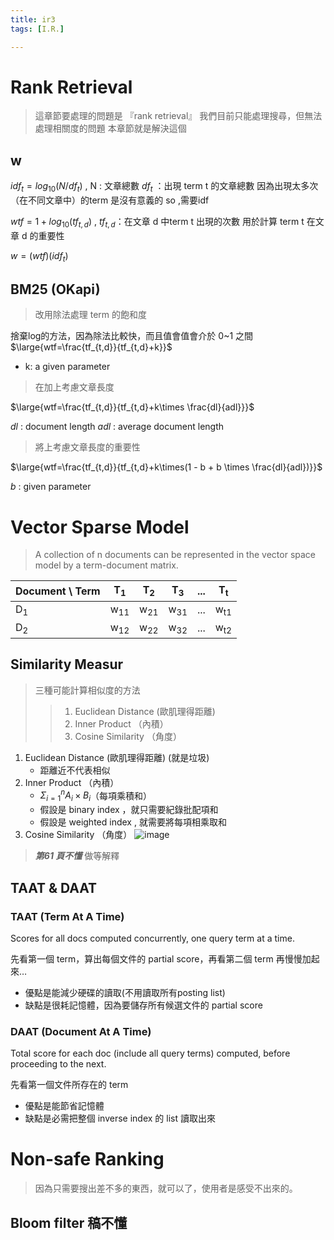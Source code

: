 ```yaml
---
title: ir3
tags: [I.R.]

---
```



# Rank Retrieval

> 這章節要處理的問題是 『rank retrieval』
> 我們目前只能處理搜尋，但無法處理相關度的問題
> 本章節就是解決這個
## w 

$idf_t = log_{10}(N/df_t)$ , N : 文章總數 $df_t$ ：出現 term t 的文章總數
因為出現太多次（在不同文章中）的term 是沒有意義的
so ,需要idf 

$wtf= 1 + log_{10}(tf_{t,d})$ , $tf_{t,d}$：在文章 d 中term t 出現的次數
用於計算 term t 在文章 d 的重要性

$w= (wtf)(idf_t)$

## BM25 (OKapi)
>改用除法處理 term 的飽和度

捨棄log的方法，因為除法比較快，而且值會值會介於 0~1 之間
$\large{wtf=\frac{tf_{t,d}}{tf_{t,d}+k}}$ 
- k: a given parameter

> 在加上考慮文章長度

$\large{wtf=\frac{tf_{t,d}}{tf_{t,d}+k\times \frac{dl}{adl}}}$

$dl$ : document length
$adl$ : average document length 

> 將上考慮文章長度的重要性


$\large{wtf=\frac{tf_{t,d}}{tf_{t,d}+k\times(1 - b + b \times \frac{dl}{adl})}}$

$b$ : given parameter 
# Vector Sparse Model
> A collection of n documents can be represented in the vector space model by a term-document matrix.

| Document \ Term | T<sub>1</sub>  | T<sub>2</sub>  | T<sub>3</sub>  | ... | T<sub>t</sub>  |
| --------------- | -------------- | -------------- | -------------- | --- | -------------- |
| D<sub>1</sub>   | w<sub>11</sub> | w<sub>21</sub> | w<sub>31</sub> | ... | w<sub>t1</sub> |
| D<sub>2</sub>   | w<sub>12</sub> | w<sub>22</sub> | w<sub>32</sub> | ... | w<sub>t2</sub> |
## Similarity Measur
> 三種可能計算相似度的方法
> > 1. Euclidean Distance (歐肌理得距離) 
> > 2. Inner Product （內積）
> > 3. Cosine Similarity （角度）

1. Euclidean Distance (歐肌理得距離) (就是垃圾)
    - 距離近不代表相似
2. Inner Product （內積）
    - $\Sigma^n_{i=1}A_i\times B_i$（每項乘積和）
    - 假設是 binary index ，就只需要紀錄批配項和
    - 假設是 weighted index , 就需要將每項相乘取和
3. Cosine Similarity （角度）
    ![image](image/rJoeZCeWA.png)

> ***第61 頁不懂*** 做等解釋

## TAAT & DAAT

### TAAT (Term At A Time)
Scores for all docs computed concurrently, one query term at a time.

先看第一個 term，算出每個文件的 partial score，再看第二個 term 再慢慢加起來…

- 優點是能減少硬碟的讀取(不用讀取所有posting list)
- 缺點是很耗記憶體，因為要儲存所有候選文件的 partial score
### DAAT (Document At A Time)
Total score for each doc (include all query terms) computed, before proceeding to the next.

先看第一個文件所存在的 term

- 優點是能節省記憶體
- 缺點是必需把整個 inverse index 的 list 讀取出來



# Non-safe Ranking
> 因為只需要搜出差不多的東西，就可以了，使用者是感受不出來的。

## Bloom filter 稿不懂


